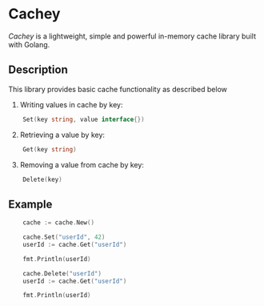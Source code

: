 # Cachey

_Cachey_ is a lightweight, simple and powerful in-memory cache library built with Golang.

## Description

This library provides basic cache functionality as described below

1. Writing values in cache by key:

```go
    Set(key string, value interface{})
```

2. Retrieving a value by key:

```go
    Get(key string)
```

3. Removing a value from cache by key:

```go
    Delete(key)
```

## Example

```go
    cache := cache.New()

    cache.Set("userId", 42)
    userId := cache.Get("userId")

    fmt.Println(userId)

    cache.Delete("userId")
    userId := cache.Get("userId")

    fmt.Println(userId)
```
